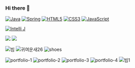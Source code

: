 ### Hi there 👋

<!--
**yujuyamelong/yujuyamelong** is a ✨ _special_ ✨ repository because its `README.md` (this file) appears on your GitHub profile.

Here are some ideas to get you started:

- 🔭 I’m currently working on ...
- 🌱 I’m currently learning ...
- 👯 I’m looking to collaborate on ...
- 🤔 I’m looking for help with ...
- 💬 Ask me about ...
- 📫 How to reach me: ...
- 😄 Pronouns: ...
- ⚡ Fun fact: ...
-->
<a target="_blank" rel="noopener noreferrer nofollow" href="https://camo.githubusercontent.com/3873ec3e7c1513b8d1ef6b039f3df34bbeb4d9d6a2ce4d642e30b50b55cb20e9/68747470733a2f2f696d672e736869656c64732e696f2f62616467652f4a4156412d3030303f7374796c653d666f722d7468652d6261646765266c6f676f3d6a617661266c6f676f436f6c6f723d7768697465"><img src="https://camo.githubusercontent.com/3873ec3e7c1513b8d1ef6b039f3df34bbeb4d9d6a2ce4d642e30b50b55cb20e9/68747470733a2f2f696d672e736869656c64732e696f2f62616467652f4a4156412d3030303f7374796c653d666f722d7468652d6261646765266c6f676f3d6a617661266c6f676f436f6c6f723d7768697465" alt="Java" data-canonical-src="https://img.shields.io/badge/JAVA-000?style=for-the-badge&amp;logo=java&amp;logoColor=white" style="max-width: 100%;"></a> <a target="_blank" rel="noopener noreferrer nofollow" href="https://camo.githubusercontent.com/c55747b03cb4f46325bc745bf776ebd036a977b484fd82c404c1a52578e970f8/68747470733a2f2f696d672e736869656c64732e696f2f62616467652f537072696e672d3030303f7374796c653d666f722d7468652d6261646765266c6f676f3d737072696e67266c6f676f436f6c6f723d7768697465"><img src="https://camo.githubusercontent.com/c55747b03cb4f46325bc745bf776ebd036a977b484fd82c404c1a52578e970f8/68747470733a2f2f696d672e736869656c64732e696f2f62616467652f537072696e672d3030303f7374796c653d666f722d7468652d6261646765266c6f676f3d737072696e67266c6f676f436f6c6f723d7768697465" alt="Spring" data-canonical-src="https://img.shields.io/badge/Spring-000?style=for-the-badge&amp;logo=spring&amp;logoColor=white" style="max-width: 100%;"></a> <a target="_blank" rel="noopener noreferrer nofollow" href="https://camo.githubusercontent.com/edef214b7002981aa1481c5041920a3fcd1cecacc4df4d86e5ca79e6e89ab9bc/68747470733a2f2f696d672e736869656c64732e696f2f62616467652f68746d6c352d3030303f7374796c653d666f722d7468652d6261646765266c6f676f3d68746d6c35266c6f676f436f6c6f723d7768697465"><img src="https://camo.githubusercontent.com/edef214b7002981aa1481c5041920a3fcd1cecacc4df4d86e5ca79e6e89ab9bc/68747470733a2f2f696d672e736869656c64732e696f2f62616467652f68746d6c352d3030303f7374796c653d666f722d7468652d6261646765266c6f676f3d68746d6c35266c6f676f436f6c6f723d7768697465" alt="HTML5" data-canonical-src="https://img.shields.io/badge/html5-000?style=for-the-badge&amp;logo=html5&amp;logoColor=white" style="max-width: 100%;"></a> <a target="_blank" rel="noopener noreferrer nofollow" href="https://camo.githubusercontent.com/b4b8c72027d88dd89d2ab064a1749d2a600b013a3fa0948d6bce380baeb62d23/68747470733a2f2f696d672e736869656c64732e696f2f62616467652f637373332d3030303f7374796c653d666f722d7468652d6261646765266c6f676f3d63737333266c6f676f436f6c6f723d7768697465"><img src="https://camo.githubusercontent.com/b4b8c72027d88dd89d2ab064a1749d2a600b013a3fa0948d6bce380baeb62d23/68747470733a2f2f696d672e736869656c64732e696f2f62616467652f637373332d3030303f7374796c653d666f722d7468652d6261646765266c6f676f3d63737333266c6f676f436f6c6f723d7768697465" alt="CSS3" data-canonical-src="https://img.shields.io/badge/css3-000?style=for-the-badge&amp;logo=css3&amp;logoColor=white" style="max-width: 100%;"></a> <a target="_blank" rel="noopener noreferrer nofollow" href="https://camo.githubusercontent.com/d3e4bb4f721dee75ee1f2bd8b1d6a883f614aeb1e8247e3535562b2b5a4a9d2b/68747470733a2f2f696d672e736869656c64732e696f2f62616467652f6a6176617363726970742d3030303f7374796c653d666f722d7468652d6261646765266c6f676f3d6a617661736372697074266c6f676f436f6c6f723d7768697465"><img src="https://camo.githubusercontent.com/d3e4bb4f721dee75ee1f2bd8b1d6a883f614aeb1e8247e3535562b2b5a4a9d2b/68747470733a2f2f696d672e736869656c64732e696f2f62616467652f6a6176617363726970742d3030303f7374796c653d666f722d7468652d6261646765266c6f676f3d6a617661736372697074266c6f676f436f6c6f723d7768697465" alt="JavaScript" data-canonical-src="https://img.shields.io/badge/javascript-000?style=for-the-badge&amp;logo=javascript&amp;logoColor=white" style="max-width: 100%;"></a></td>

<a target="_blank" rel="noopener noreferrer nofollow" href="https://camo.githubusercontent.com/c55747b03cb4f46325bc745bf776ebd036a977b484fd82c404c1a52578e970f8/68747470733a2f2f696d672e736869656c64732e696f2f62616467652f537072696e672d3030303f7374796c653d666f722d7468652d6261646765266c6f676f3d737072696e67266c6f676f436f6c6f723d7768697465"><img src="https://camo.githubusercontent.com/c55747b03cb4f46325bc745bf776ebd036a977b484fd82c404c1a52578e970f8/68747470733a2f2f696d672e736869656c64732e696f2f62616467652f537072696e672d3030303f7374796c653d666f722d7468652d6261646765266c6f676f3d737072696e67266c6f676f436f6c6f723d7768697465" alt="Intelli J" data-canonical-src="https://img.shields.io/badge/Spring-000?style=for-the-badge&amp;logo=spring&amp;logoColor=white" style="max-width: 100%;"></a>

<img src="https://img.shields.io/badge/Intelli J-000000?style=for-the-badge&logo=IntelliJ IDEA&logoColor=white">

<img src="https://img.shields.io/badge/JPA-59666C?style=for-the-badge&logo=Hibernate&logoColor=white">

![빔](https://github.com/user-attachments/assets/6ca33ff8-0d6c-4989-b363-4178ebf5c9fa)
![귀여운새26](https://github.com/user-attachments/assets/151d1f3b-24f2-4352-aa08-a2582a13205c)
![shoes](https://github.com/user-attachments/assets/b9634376-be3c-4d1a-bff4-8a160f9c909e)

![portfolio-1](https://github.com/user-attachments/assets/ec9dfa65-a9d9-42f4-98c6-e27467778c3d)
![portfolio-2](https://github.com/user-attachments/assets/880d1b15-f762-4ee0-8cf6-0acbfef93f1a)
![portfolio-3](https://github.com/user-attachments/assets/3c20f319-e976-4d77-ba74-53f82f44f4c0)
![portfolio-4](https://github.com/user-attachments/assets/3e57a7f1-05e4-481b-a465-43ecdf285d84)
![빔1](https://github.com/user-attachments/assets/f5b62b5d-cca5-4515-9416-988cb723797d)

